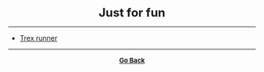 <p align="center">
  <b>
  <font size="+2">Just for fun</font>
  </b>
</p>

---

  - [Trex runner](http://wayou.github.io/t-rex-runner/)

---

<p align="center">
  <b>
  <a href="https://gs1293.github.io/resource.html"> <font size="-1">Go Back</font></a>
  </b>
</p>
